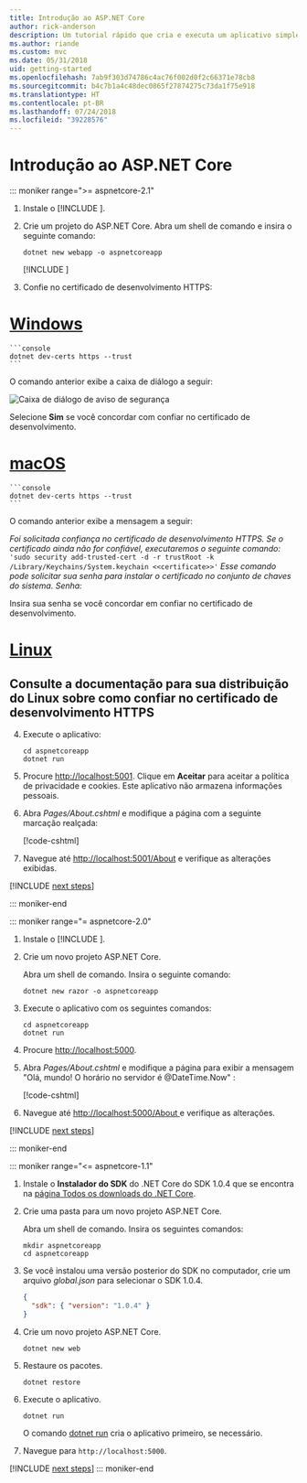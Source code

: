 ```yaml
---
title: Introdução ao ASP.NET Core
author: rick-anderson
description: Um tutorial rápido que cria e executa um aplicativo simples Olá, Mundo usando o ASP.NET Core.
ms.author: riande
ms.custom: mvc
ms.date: 05/31/2018
uid: getting-started
ms.openlocfilehash: 7ab9f303d74786c4ac76f002d0f2c66371e78cb8
ms.sourcegitcommit: b4c7b1a4c48dec0865f27874275c73da1f75e918
ms.translationtype: HT
ms.contentlocale: pt-BR
ms.lasthandoff: 07/24/2018
ms.locfileid: "39228576"
---
```

# <a name="get-started-with-aspnet-core"></a>Introdução ao ASP.NET Core

::: moniker range=">= aspnetcore-2.1"

1. Instale o [!INCLUDE [](~/includes/2.1-SDK.md)].

2. Crie um projeto do ASP.NET Core. Abra um shell de comando e insira o seguinte comando:

    ```console
    dotnet new webapp -o aspnetcoreapp
    ```

    [!INCLUDE [](~/includes/webapp-alias-notice.md)]

3. Confie no certificado de desenvolvimento HTTPS:

# <a name="windowstabwindows"></a>[Windows](#tab/windows)

    ```console
    dotnet dev-certs https --trust
    ```

   O comando anterior exibe a caixa de diálogo a seguir:

   ![Caixa de diálogo de aviso de segurança](_static/cert.png)

   Selecione **Sim** se você concordar com confiar no certificado de desenvolvimento.

# <a name="macostabmacos"></a>[macOS](#tab/macos)

    ```console
    dotnet dev-certs https --trust
    ```

   O comando anterior exibe a mensagem a seguir:

   *Foi solicitada confiança no certificado de desenvolvimento HTTPS. Se o certificado ainda não for confiável, executaremos o seguinte comando:* `'sudo security add-trusted-cert -d -r trustRoot -k /Library/Keychains/System.keychain <<certificate>>'` *Esse comando pode solicitar sua senha para instalar o certificado no conjunto de chaves do sistema.    Senha:*

   Insira sua senha se você concordar em confiar no certificado de desenvolvimento.

# <a name="linuxtablinux"></a>[Linux](#tab/linux)

   <a name="see-the-documentation-for-your-linux-distribution-on-how-to-trust-the-https-development-certificate"></a>Consulte a documentação para sua distribuição do Linux sobre como confiar no certificado de desenvolvimento HTTPS
---

4. Execute o aplicativo:

    ```console
    cd aspnetcoreapp
    dotnet run
    ```

5. Procure [http://localhost:5001](http://localhost:5001).  Clique em **Aceitar** para aceitar a política de privacidade e cookies. Este aplicativo não armazena informações pessoais.

6. Abra *Pages/About.cshtml* e modifique a página com a seguinte marcação realçada:

    [!code-cshtml[](sample/getting-started/about.cshtml?highlight=9)]

7. Navegue até [http://localhost:5001/About](http://localhost:5001/About) e verifique as alterações exibidas.

[!INCLUDE [next steps](~/includes/getting-started/next-steps.md)]

::: moniker-end

::: moniker range="= aspnetcore-2.0"

1. Instale o [!INCLUDE [](~/includes/net-core-sdk-download-link.md)].

2. Crie um novo projeto ASP.NET Core.

   Abra um shell de comando. Insira o seguinte comando:

    ```console
    dotnet new razor -o aspnetcoreapp
    ```

3. Execute o aplicativo com os seguintes comandos:

    ```console
    cd aspnetcoreapp
    dotnet run
    ```

4. Procure [http://localhost:5000](http://localhost:5000).

5. Abra *Pages/About.cshtml* e modifique a página para exibir a mensagem "Olá, mundo! O horário no servidor é @DateTime.Now" :

    [!code-cshtml[](sample/getting-started/about.cshtml?highlight=9&range=1-9)]

6. Navegue até [ http://localhost:5000/About ](http://localhost:5000/About) e verifique as alterações.

[!INCLUDE [next steps](~/includes/getting-started/next-steps.md)]

::: moniker-end

::: moniker range="<= aspnetcore-1.1"

1. Instale o **Instalador do SDK** do .NET Core do SDK 1.0.4 que se encontra na [página Todos os downloads do .NET Core](https://www.microsoft.com/net/download/all).

2. Crie uma pasta para um novo projeto ASP.NET Core.

   Abra um shell de comando. Insira os seguintes comandos:

   ```console
   mkdir aspnetcoreapp
   cd aspnetcoreapp
   ```

3. Se você instalou uma versão posterior do SDK no computador, crie um arquivo *global.json* para selecionar o SDK 1.0.4.

   ```json
   {
     "sdk": { "version": "1.0.4" }
   }
   ```

4. Crie um novo projeto ASP.NET Core.

   ```console
   dotnet new web
   ```

5. Restaure os pacotes.

    ```console
    dotnet restore
    ```

6. Execute o aplicativo.

   ```console
   dotnet run
   ```

   O comando [dotnet run](/dotnet/core/tools/dotnet-run) cria o aplicativo primeiro, se necessário.

7. Navegue para `http://localhost:5000`.

[!INCLUDE [next steps](~/includes/getting-started/next-steps.md)]
::: moniker-end
